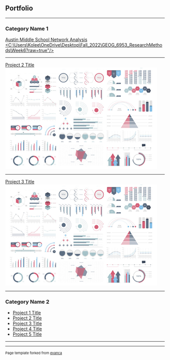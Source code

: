## Portfolio

---

### Category Name 1 

[Austin Middle School Network Analysis]([/sample_page](https://arcg.is/0uC8v1))
[<C:\Users\Kolee\OneDrive\Desktop\Fall_2022\GEOG_6953_ResearchMethods\Week6?raw=true"/>](https://arcg.is/0uC8v1)

---
[Project 2 Title](/pdf/sample_presentation.pdf)
<img src="images/dummy_thumbnail.jpg?raw=true"/>

---
[Project 3 Title](http://example.com/)
<img src="images/dummy_thumbnail.jpg?raw=true"/>

---

### Category Name 2

- [Project 1 Title](http://example.com/)
- [Project 2 Title](http://example.com/)
- [Project 3 Title](http://example.com/)
- [Project 4 Title](http://example.com/)
- [Project 5 Title](http://example.com/)

---




---
<p style="font-size:11px">Page template forked from <a href="https://github.com/evanca/quick-portfolio">evanca</a></p>
<!-- Remove above link if you don't want to attibute -->
